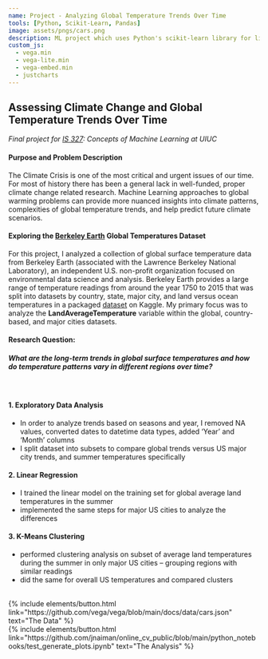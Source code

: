 ```yaml
---
name: Project - Analyzing Global Temperature Trends Over Time
tools: [Python, Scikit-Learn, Pandas]
image: assets/pngs/cars.png
description: ML project which uses Python's scikit-learn library for linear regression modeling and clustering analysis on climate change trends
custom_js:
  - vega.min
  - vega-lite.min
  - vega-embed.min
  - justcharts
---
```



## Assessing Climate Change and Global Temperature Trends Over Time
*Final project for [IS 327](https://ischool.illinois.edu/degrees-programs/courses/is327): Concepts of Machine Learning at UIUC*

#### Purpose and Problem Description
The Climate Crisis is one of the most critical and urgent issues of our time. For most of history there has been a general lack in well-funded, proper climate change related research. Machine Learning approaches to global warming problems can provide more nuanced insights into climate patterns, complexities of global temperature trends, and help predict future climate scenarios.

#### Exploring the [Berkeley Earth](https://berkeleyearth.org/data/) Global Temperatures Dataset
For this project, I analyzed a collection of global surface temperature data from Berkeley Earth (associated with the Lawrence Berkeley National Laboratory), an independent U.S. non-profit organization focused on environmental data science and analysis. Berkeley Earth provides a large range of temperature readings from around the year 1750 to 2015 that was split into datasets by country, state, major city, and land versus ocean temperatures in a packaged [dataset](https://www.kaggle.com/datasets/berkeleyearth/climate-change-earth-surface-temperature-data) on Kaggle. My primary focus was to analyze the **LandAverageTemperature** variable within the global, country-based, and major cities datasets. 

#### Research Question:
##### **What are the long-term trends in global surface temperatures and how do temperature patterns vary in different regions over time?**
<br>

#### 1. Exploratory Data Analysis
- In order to analyze trends based on seasons and year, I removed NA values, converted dates to datetime data types, added ‘Year’ and ‘Month’ columns
- I split dataset into subsets to compare global trends versus US major city trends, and summer temperatures specifically


#### 2. Linear Regression
- I trained the linear model on the training set for global average land temperatures in the summer
- implemented the same steps for major US cities to analyze the differences

#### 3. K-Means Clustering 
- performed clustering analysis on subset of average land temperatures during the summer in only major US cities – grouping regions with similar readings
- did the same for overall US temperatures and compared clusters






<br>

<!-- these are written in a combo of html and liquid --> 

<div class="left">
{% include elements/button.html link="https://github.com/vega/vega/blob/main/docs/data/cars.json" text="The Data" %}
</div>

<div class="right">
{% include elements/button.html link="https://github.com/jnaiman/online_cv_public/blob/main/python_notebooks/test_generate_plots.ipynb" text="The Analysis" %}
</div>

